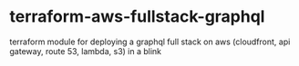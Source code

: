 # terraform-aws-fullstack-graphql
terraform module for deploying a graphql full stack on aws (cloudfront, api gateway, route 53,  lambda, s3) in a blink
